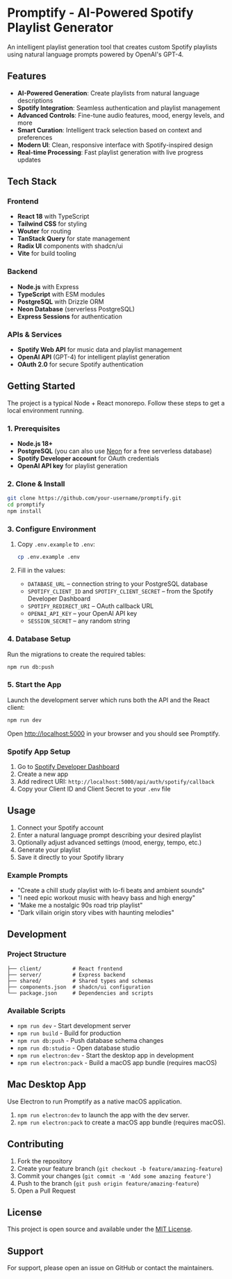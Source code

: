 # Promptify - AI-Powered Spotify Playlist Generator

An intelligent playlist generation tool that creates custom Spotify playlists using natural language prompts powered by OpenAI's GPT-4.

## Features

- **AI-Powered Generation**: Create playlists from natural language descriptions
- **Spotify Integration**: Seamless authentication and playlist management
- **Advanced Controls**: Fine-tune audio features, mood, energy levels, and more
- **Smart Curation**: Intelligent track selection based on context and preferences
- **Modern UI**: Clean, responsive interface with Spotify-inspired design
- **Real-time Processing**: Fast playlist generation with live progress updates

## Tech Stack

### Frontend
- **React 18** with TypeScript
- **Tailwind CSS** for styling
- **Wouter** for routing
- **TanStack Query** for state management
- **Radix UI** components with shadcn/ui
- **Vite** for build tooling

### Backend
- **Node.js** with Express
- **TypeScript** with ESM modules
- **PostgreSQL** with Drizzle ORM
- **Neon Database** (serverless PostgreSQL)
- **Express Sessions** for authentication

### APIs & Services
- **Spotify Web API** for music data and playlist management
- **OpenAI API** (GPT-4) for intelligent playlist generation
- **OAuth 2.0** for secure Spotify authentication

## Getting Started

The project is a typical Node + React monorepo. Follow these steps to get a local
environment running.

### 1. Prerequisites

- **Node.js 18+**
- **PostgreSQL** (you can also use [Neon](https://neon.tech/) for a free
  serverless database)
- **Spotify Developer account** for OAuth credentials
- **OpenAI API key** for playlist generation

### 2. Clone & Install

```bash
git clone https://github.com/your-username/promptify.git
cd promptify
npm install
```

### 3. Configure Environment

1. Copy `.env.example` to `.env`:

   ```bash
   cp .env.example .env
   ```

2. Fill in the values:
   - `DATABASE_URL` – connection string to your PostgreSQL database
   - `SPOTIFY_CLIENT_ID` and `SPOTIFY_CLIENT_SECRET` – from the Spotify
     Developer Dashboard
   - `SPOTIFY_REDIRECT_URI` – OAuth callback URL
   - `OPENAI_API_KEY` – your OpenAI API key
   - `SESSION_SECRET` – any random string

### 4. Database Setup

Run the migrations to create the required tables:

```bash
npm run db:push
```

### 5. Start the App

Launch the development server which runs both the API and the React client:

```bash
npm run dev
```

Open <http://localhost:5000> in your browser and you should see Promptify.

### Spotify App Setup
1. Go to [Spotify Developer Dashboard](https://developer.spotify.com/dashboard)
2. Create a new app
3. Add redirect URI: `http://localhost:5000/api/auth/spotify/callback`
4. Copy your Client ID and Client Secret to your `.env` file

## Usage

1. Connect your Spotify account
2. Enter a natural language prompt describing your desired playlist
3. Optionally adjust advanced settings (mood, energy, tempo, etc.)
4. Generate your playlist
5. Save it directly to your Spotify library

### Example Prompts
- "Create a chill study playlist with lo-fi beats and ambient sounds"
- "I need epic workout music with heavy bass and high energy"
- "Make me a nostalgic 90s road trip playlist"
- "Dark villain origin story vibes with haunting melodies"

## Development

### Project Structure
```
├── client/          # React frontend
├── server/          # Express backend
├── shared/          # Shared types and schemas
├── components.json  # shadcn/ui configuration
└── package.json     # Dependencies and scripts
```

### Available Scripts
- `npm run dev` - Start development server
- `npm run build` - Build for production
- `npm run db:push` - Push database schema changes
- `npm run db:studio` - Open database studio
- `npm run electron:dev` - Start the desktop app in development
- `npm run electron:pack` - Build a macOS app bundle (requires macOS)
## Mac Desktop App

Use Electron to run Promptify as a native macOS application.

1. `npm run electron:dev` to launch the app with the dev server.
2. `npm run electron:pack` to create a macOS app bundle (requires macOS).

## Contributing

1. Fork the repository
2. Create your feature branch (`git checkout -b feature/amazing-feature`)
3. Commit your changes (`git commit -m 'Add some amazing feature'`)
4. Push to the branch (`git push origin feature/amazing-feature`)
5. Open a Pull Request

## License

This project is open source and available under the [MIT License](LICENSE).

## Support

For support, please open an issue on GitHub or contact the maintainers.
